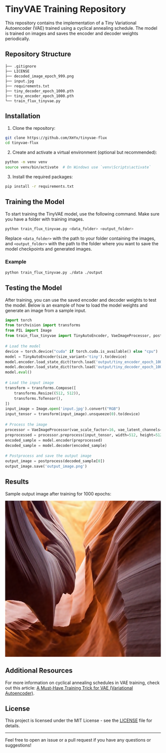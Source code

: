# TinyVAE Training Repository

This repository contains the implementation of a Tiny Variational Autoencoder (VAE) trained using a cyclical annealing schedule. The model is trained on images and saves the encoder and decoder weights periodically.

## Repository Structure

```
├── .gitignore
├── LICENSE
├── decoded_image_epoch_999.png
├── input.jpg
├── requirements.txt
├── tiny_decoder_epoch_1000.pth
├── tiny_encoder_epoch_1000.pth
└── train_flux_tinyvae.py
```

## Installation

1. Clone the repository:

```sh
git clone https://github.com/XmYx/tinyvae-flux
cd tinyvae-flux
```

2. Create and activate a virtual environment (optional but recommended):

```sh
python -m venv venv
source venv/bin/activate  # On Windows use `venv\Scripts\activate`
```

3. Install the required packages:

```sh
pip install -r requirements.txt
```

## Training the Model

To start training the TinyVAE model, use the following command. Make sure you have a folder with training images.

```sh
python train_flux_tinyvae.py <data_folder> <output_folder>
```

Replace `<data_folder>` with the path to your folder containing the images, and `<output_folder>` with the path to the folder where you want to save the model checkpoints and generated images.

### Example

```sh
python train_flux_tinyvae.py ./data ./output
```

## Testing the Model

After training, you can use the saved encoder and decoder weights to test the model. Below is an example of how to load the model weights and generate an image from a sample input.

```python
import torch
from torchvision import transforms
from PIL import Image
from train_flux_tinyvae import TinyAutoEncoder, VaeImageProcessor, postprocess

# Load the model
device = torch.device("cuda" if torch.cuda.is_available() else "cpu")
model = TinyAutoEncoder(size_variant='tiny').to(device)
model.encoder.load_state_dict(torch.load('output/tiny_encoder_epoch_1000.pth'))
model.decoder.load_state_dict(torch.load('output/tiny_decoder_epoch_1000.pth'))
model.eval()

# Load the input image
transform = transforms.Compose([
    transforms.Resize((512, 512)),
    transforms.ToTensor(),
])
input_image = Image.open('input.jpg').convert("RGB")
input_tensor = transform(input_image).unsqueeze(0).to(device)

# Process the image
processor = VaeImageProcessor(vae_scale_factor=16, vae_latent_channels=16)
preprocessed = processor.preprocess(input_tensor, width=512, height=512)
encoded_sample = model.encoder(preprocessed)
decoded_sample = model.decoder(encoded_sample)

# Postprocess and save the output image
output_image = postprocess(decoded_sample[0])
output_image.save('output_image.png')
```

## Results

Sample output image after training for 1000 epochs:

![Decoded Image Epoch 999](decoded_image_epoch_999.png)

## Additional Resources

For more information on cyclical annealing schedules in VAE training, check out this article: [A Must-Have Training Trick for VAE (Variational Autoencoder)](https://medium.com/@chengjing/a-must-have-training-trick-for-vae-variational-autoencoder-d28ff53b0023).

## License

This project is licensed under the MIT License - see the [LICENSE](LICENSE) file for details.

---

Feel free to open an issue or a pull request if you have any questions or suggestions!
